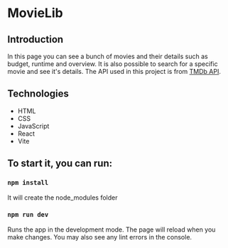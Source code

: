 # MovieLib

## Introduction

In this page you can see a bunch of movies and their details such as budget, runtime and overview.
It is also possible to search for a specific movie and see it's details.
The API used in this project is from [TMDb API](https://developers.themoviedb.org/3/getting-started/introduction).

## Technologies

<ul>
    <li>HTML</li>
    <li>CSS</li>
    <li>JavaScript</li>
    <li>React</li>
    <li>Vite</li>
</ul>

## To start it, you can run:

### `npm install`

It will create the node_modules folder

### `npm run dev`

Runs the app in the development mode.
The page will reload when you make changes.
You may also see any lint errors in the console.
